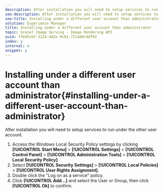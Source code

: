 ```yaml
---
description: After installation you will need to setup services to run under the other user account.
seo-description: After installation you will need to setup services to run under the other user account.
seo-title: Installing under a different user account than administrator
solution: Experience Manager
title: Installing under a different user account than administrator
topic: Scene7 Image Serving - Image Rendering API
uuid: ffed5cbf-3124-442e-9c91-721a60c9df92
index: y
internal: n
snippet: y
---
```


# Installing under a different user account than administrator{#installing-under-a-different-user-account-than-administrator}

After installation you will need to setup services to run under the other user account.

1. Access the Windows Local Security Policy settings by clicking **[!UICONTROL Start Menu]** > **[!UICONTROL Settings]** > **[!UICONTROL Control Panel]** > **[!UICONTROL Administration Tools]** > **[!UICONTROL Local Security Policy]**.
1. Select **[!UICONTROL Security Settings]** > **[!UICONTROL Local Policies]** > **[!UICONTROL User Rights Assignment]**.
1. Double click the "Log on as a service" policy.
1. Click **[!UICONTROL Add…]** and select the User or Group, then click **[!UICONTROL Ok]** to confirm.
